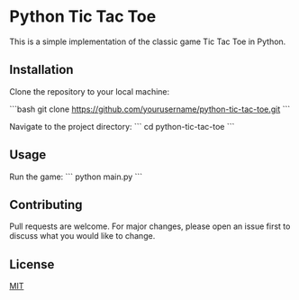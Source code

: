 # Python Tic Tac Toe

This is a simple implementation of the classic game Tic Tac Toe in Python.

## Installation

Clone the repository to your local machine:

\`\`\`bash
git clone https://github.com/yourusername/python-tic-tac-toe.git
\`\`\`

Navigate to the project directory:
\`\`\`
cd python-tic-tac-toe
\`\`\`

## Usage

Run the game:
\`\`\`
python main.py
\`\`\`

## Contributing

Pull requests are welcome. For major changes, please open an issue first to discuss what you would like to change.

## License

[MIT](https://choosealicense.com/licenses/mit/)
